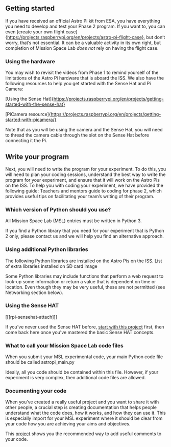 ## Getting started

 If you have received an official Astro Pi kit from ESA, you have everything you need to develop and test your Phase 2 program. If you want to, you can even [create your own flight case]{https://projects.raspberrypi.org/en/projects/astro-pi-flight-case}, but don’t worry, that’s not essential. It can be a valuable activity in its own right, but completion of Mission Space Lab *does not* rely on having the flight case.

### Using the hardware

You may wish to revisit the videos from Phase 1 to remind yourself of the limitations of the Astro Pi hardware that is aboard the ISS. We also have the following resources to help you get started with the Sense Hat and Pi Camera:

[Using the Sense Hat]{https://projects.raspberrypi.org/en/projects/getting-started-with-the-sense-hat}

[PiCamera resource]{https://projects.raspberrypi.org/en/projects/getting-started-with-picamera/}

Note that as you will be using the camera and the Sense Hat, you will need to thread the camera cable through the slot on the Sense Hat before connecting it the Pi.

## Write your program

Next, you will need to write the program for your experiment. To do this, you will need to plan your coding sessions, understand the best way to write the program for your experiment, and ensure that it will work on the Astro Pis on the ISS.  To help you with coding your experiment, we have provided the following guide: Teachers and mentors guide to coding for phase 2, which provides useful tips on facilitating your team’s writing of their program.

### Which version of Python should you use?

All Mission Space Lab (MSL) entries must be written in Python 3.

If you find a Python library that you need for your experiment that is Python 2 only, please contact us and we will help you find an alternative approach.

### Using additional Python libraries

The following Python libraries are installed on the Astro Pis on the ISS.
List of extra libraries installed on SD card image


Some Python libraries may include functions that perform a web request to look-up some information or return a value that is dependent on time or location. Even though they may be very useful, these are not permitted (see Networking section below).  

### Using the Sense HAT

[[[rpi-sensehat-attach]]]

If you've never used the Sense HAT before, [start with this project](https://projects.raspberrypi.org/en/projects/getting-started-with-the-sense-hat/) first, then come back here once you've mastered the basic Sense HAT concepts.

### What to call your Mission Space Lab code files

When you submit your MSL experimental code, your main Python code file should be called astropi_main.py

Ideally, all you code should be contained within this file. However, if your experiment is very complex, then additional code files are allowed.

### Documenting your code

When you’ve created a really useful project and you want to share it with other people, a crucial step is creating documentation that helps people understand what the code does, how it works, and how they can use it. This is especially import for your MSL experiment where it should be clear from your code how you are achieving your aims and objectives.

This [project](https://projects.raspberrypi.org/en/projects/documenting-your-code) shows you the recommended way to add useful comments to your code.
